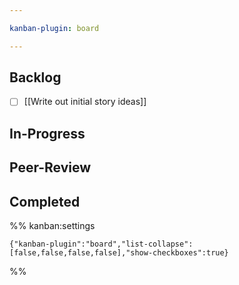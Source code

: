 ```yaml
---

kanban-plugin: board

---
```


## Backlog

- [ ] [[Write out initial story ideas]]


## In-Progress



## Peer-Review



## Completed





%% kanban:settings
```
{"kanban-plugin":"board","list-collapse":[false,false,false,false],"show-checkboxes":true}
```
%%
